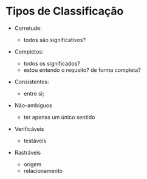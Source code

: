 # Tipos de Classificação

- Corretude:
    - todos são significativos?

-  Completos:
    - todos os significados?
    - estou entendo o requsito? de forma completa?

- Consistentes:
    - entre si;

- Não-ambíguos
    - ter apenas um único sentido

- Verificáveis
    - testáveis

- Rastráveis
    - origem
    - relacionamento
